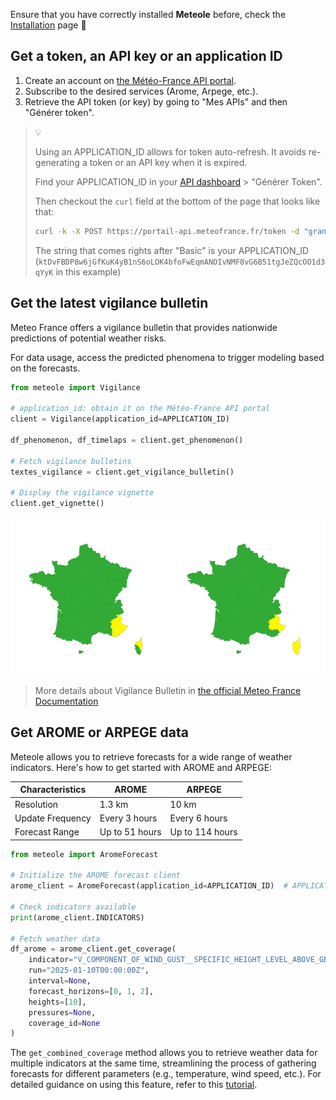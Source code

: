 Ensure that you have correctly installed **Meteole** before, check the [Installation](installation.md) page :wrench:

## Get a token, an API key or an application ID

1. Create an account on [the Météo-France API portal](https://portail-api.meteofrance.fr/).
2. Subscribe to the desired services (Arome, Arpege, etc.).
3. Retrieve the API token (or key) by going to "Mes APIs" and then "Générer token".

> 💡
>
> Using an APPLICATION_ID allows for token auto-refresh. It avoids re-generating a token or an API key when it is expired.
>
> Find your APPLICATION_ID in your [API dashboard](https://portail-api.meteofrance.fr/web/fr/dashboard) > "Générer Token".
>
> Then checkout the `curl` field at the bottom of the page that looks like that:
> ```bash
> curl -k -X POST https://portail-api.meteofrance.fr/token -d "grant_type=client_credentials" -H "Authorization: Basic ktDvFBDP8w6jGfKuK4yB1nS6oLOK4bfoFwEqmANOIvNMF8vG6B51tgJeZQcOO1d3qYyK"
> ```
>
> The string that comes rights after "Basic" is your APPLICATION_ID (`ktDvFBDP8w6jGfKuK4yB1nS6oLOK4bfoFwEqmANOIvNMF8vG6B51tgJeZQcOO1d3qYyK` in this example)

## Get the latest vigilance bulletin

Meteo France offers a vigilance bulletin that provides nationwide predictions of potential weather risks.

For data usage, access the predicted phenomena to trigger modeling based on the forecasts.

```python
from meteole import Vigilance

# application_id: obtain it on the Météo-France API portal
client = Vigilance(application_id=APPLICATION_ID)

df_phenomenon, df_timelaps = client.get_phenomenon()

# Fetch vigilance bulletins
textes_vigilance = client.get_vigilance_bulletin()

# Display the vigilance vignette
client.get_vignette()
```

![bulletin vigilance](./assets/img/png/vignette_exemple.png)

> More details about Vigilance Bulletin in [the official Meteo France Documentation](https://donneespubliques.meteofrance.fr/?fond=produit&id_produit=305&id_rubrique=50)

## Get AROME or ARPEGE data

Meteole allows you to retrieve forecasts for a wide range of weather indicators. Here's how to get started with AROME and ARPEGE:

| Characteristics  | AROME                | ARPEGE               |
|------------------|----------------------|----------------------|
| Resolution       | 1.3 km               | 10 km                |
| Update Frequency | Every 3 hours        | Every 6 hours        |
| Forecast Range   | Up to 51 hours       | Up to 114 hours      |

```python
from meteole import AromeForecast

# Initialize the AROME forecast client
arome_client = AromeForecast(application_id=APPLICATION_ID)  # APPLICATION_ID found on portail.meteo-france.Fr

# Check indicators available
print(arome_client.INDICATORS)

# Fetch weather data
df_arome = arome_client.get_coverage(
    indicator="V_COMPONENT_OF_WIND_GUST__SPECIFIC_HEIGHT_LEVEL_ABOVE_GROUND",  # Optional: if not, you have to fill coverage_id
    run="2025-01-10T00:00:00Z",                                                # Optional: forecast start time
    interval=None,                                                             # Optional: time range for predictions
    forecast_horizons=[0, 1, 2],                                               # Optional: prediction times (in hours)
    heights=[10],                                                              # Optional: height above ground level
    pressures=None,                                                            # Optional: pressure level
    coverage_id=None                                                           # Optional: an alternative to indicator/run/interval
)
```

The `get_combined_coverage` method allows you to retrieve weather data for multiple indicators at the same time, streamlining the process of gathering forecasts for different parameters (e.g., temperature, wind speed, etc.). For detailed guidance on using this feature, refer to this [tutorial](https://github.com/MAIF/meteole/tree/docs/update_readme/tutorial/tutorial/Fetch_forecast_for_multiple_indicators.ipynb).